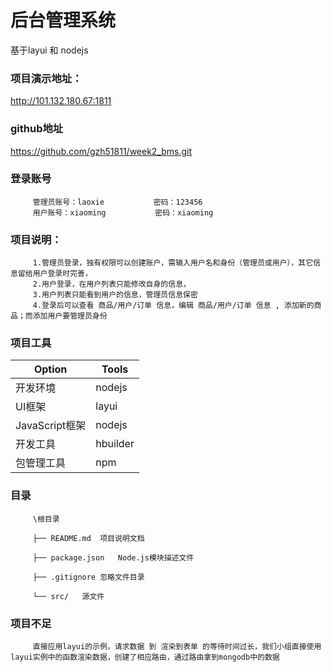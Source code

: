 # 后台管理系统
基于layui 和 nodejs

### 项目演示地址：
http://101.132.180.67:1811

### github地址
https://github.com/gzh51811/week2_bms.git

### 登录账号
         管理员账号：laoxie           密码：123456
         用户账号：xiaoming           密码：xiaoming

### 项目说明：
         1.管理员登录，独有权限可以创建账户，需输入用户名和身份（管理员或用户），其它信息留给用户登录时完善，
         2.用户登录，在用户列表只能修改自身的信息，
         3.用户列表只能看到用户的信息，管理员信息保密
         4.登录后可以查看 商品/用户/订单 信息，编辑 商品/用户/订单 信息 , 添加新的商品；而添加用户要管理员身份

### 项目工具
Option|	Tools
---- | ----- 
开发环境|	nodejs
UI框架|	layui
JavaScript框架|	nodejs
开发工具|	hbuilder
包管理工具|	npm

### 目录
         \根目录

         ├── README.md	项目说明文档

         ├── package.json	Node.js模块描述文件
         
         ├── .gitignore	忽略文件目录

         └── src/	源文件
         
### 项目不足
         直接应用layui的示例，请求数据 到 渲染到表单 的等待时间过长，我们小组直接使用layui实例中的函数渲染数据，创建了相应路由，通过路由拿到mongodb中的数据
         
    
